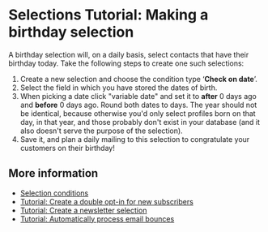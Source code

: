 # Selections Tutorial: Making a birthday selection

A birthday selection will, on a daily basis, select contacts that
have their birthday today. Take the following steps to create one such selections:

1. Create a new selection and choose the condition type ‘**Check on
    date**’.
2. Select the field in which you have stored the dates of birth.
3. When picking a date click "variable date" and set it to **after** 0 days ago and **before** 
0 days ago. Round both dates to days. The year should not be identical, 
because otherwise you'd only select profiles born on that day, in that year, 
and those probably don't exist in your database (and it also doesn't 
serve the purpose of the selection).
4. Save it, and plan a daily mailing to this selection to congratulate 
your customers on their birthday!

## More information 

* [Selection conditions](./selections-conditions)
* [Tutorial: Create a double opt-in for new subscribers](./create-a-double-optin-for-new-subscribers)
* [Tutorial: Create a newsletter selection](./create-a-mailing-list)
* [Tutorial: Automatically process email bounces](./automatically-process-bounces)
